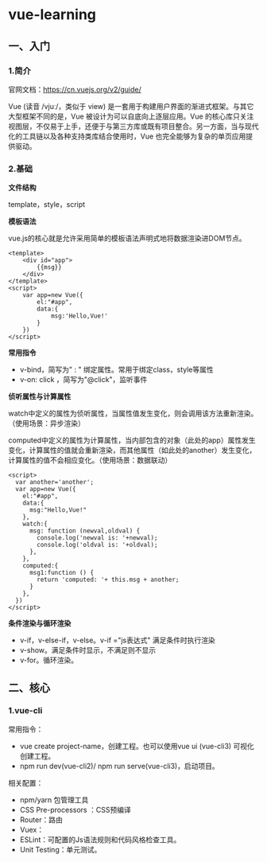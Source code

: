 # vue-learning
## 一、入门

### 1.简介

官网文档：https://cn.vuejs.org/v2/guide/

Vue (读音 /vjuː/，类似于 view) 是一套用于构建用户界面的渐进式框架。与其它大型框架不同的是，Vue 被设计为可以自底向上逐层应用。Vue 的核心库只关注视图层，不仅易于上手，还便于与第三方库或既有项目整合。另一方面，当与现代化的工具链以及各种支持类库结合使用时，Vue 也完全能够为复杂的单页应用提供驱动。

### 2.基础

**文件结构**

template，style，script

**模板语法**

vue.js的核心就是允许采用简单的模板语法声明式地将数据渲染进DOM节点。

```vue
<template>
	<div id="app">
        {{msg}}
    </div>
</template>
<script>
	var app=new Vue({
        el:"#app",
        data:{
            msg:'Hello,Vue!'
        }
    })
</script>
```

**常用指令**

- v-bind，简写为" : " 绑定属性。常用于绑定class，style等属性
- v-on: click ，简写为"@click"，监听事件

**侦听属性与计算属性**

watch中定义的属性为侦听属性，当属性值发生变化，则会调用该方法重新渲染。（使用场景：异步渲染）

computed中定义的属性为计算属性，当内部包含的对象（此处的app）属性发生变化，计算属性的值就会重新渲染，而其他属性（如此处的another）发生变化，计算属性的值不会相应变化。（使用场景：数据联动）

```Vue
<script>
  var another='another';
  var app=new Vue({
    el:"#app",
    data:{
      msg:"Hello,Vue!"
    },
    watch:{
      msg: function (newval,oldval) {
        console.log('newval is: '+newval);
        console.log('oldval is: '+oldval);
      },
    },
    computed:{
      msg1:function () {
        return 'computed: '+ this.msg + another;
      }
    },
  })
</script>
```

**条件渲染与循环渲染**

- v-if，v-else-if，v-else。v-if ="js表达式" 满足条件时执行渲染
- v-show。满足条件时显示，不满足则不显示
- v-for。循环渲染。

## 二、核心

### 1.vue-cli

常用指令：

- vue create project-name，创建工程。也可以使用vue ui (vue-cli3) 可视化创建工程。
- npm run dev(vue-cli2)/ npm run serve(vue-cli3)，启动项目。

相关配置：

- npm/yarn 包管理工具
- CSS Pre-processors ：CSS预编译
- Router：路由
- Vuex：
- ESLint：可配置的Js语法规则和代码风格检查工具。
- Unit Testing：单元测试。

